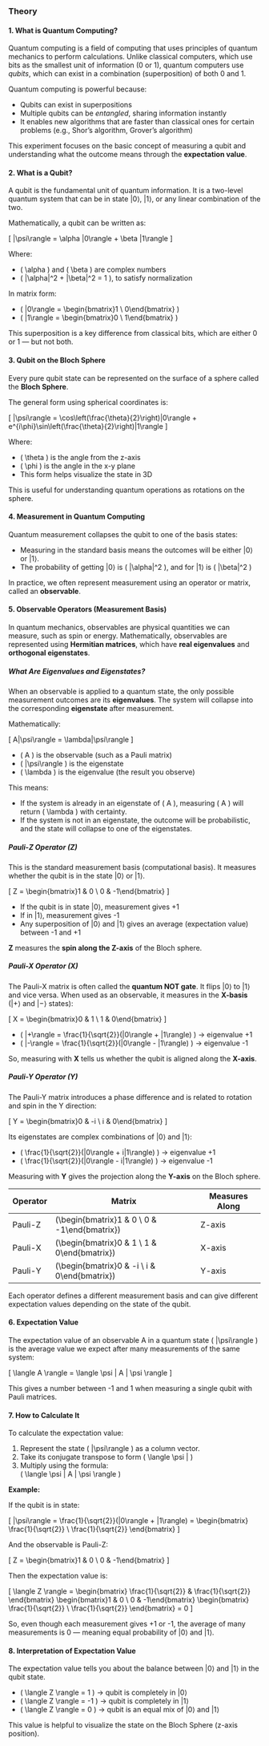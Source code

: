 ### Theory

#### 1. What is Quantum Computing?

Quantum computing is a field of computing that uses principles of quantum mechanics to perform calculations. Unlike classical computers, which use bits as the smallest unit of information (0 or 1), quantum computers use *qubits*, which can exist in a combination (superposition) of both 0 and 1.

Quantum computing is powerful because:
- Qubits can exist in superpositions
- Multiple qubits can be *entangled*, sharing information instantly
- It enables new algorithms that are faster than classical ones for certain problems (e.g., Shor’s algorithm, Grover’s algorithm)

This experiment focuses on the basic concept of measuring a qubit and understanding what the outcome means through the **expectation value**.



#### 2. What is a Qubit?

A qubit is the fundamental unit of quantum information. It is a two-level quantum system that can be in state |0⟩, |1⟩, or any linear combination of the two.

Mathematically, a qubit can be written as:

\[
|\psi\rangle = \alpha |0\rangle + \beta |1\rangle
\]

Where:
- \( \alpha \) and \( \beta \) are complex numbers
- \( |\alpha|^2 + |\beta|^2 = 1 \), to satisfy normalization

In matrix form:
- \( |0\rangle = \begin{bmatrix}1 \\ 0\end{bmatrix} \)
- \( |1\rangle = \begin{bmatrix}0 \\ 1\end{bmatrix} \)

This superposition is a key difference from classical bits, which are either 0 or 1 — but not both.



#### 3. Qubit on the Bloch Sphere

Every pure qubit state can be represented on the surface of a sphere called the **Bloch Sphere**.

The general form using spherical coordinates is:

\[
|\psi\rangle = \cos\left(\frac{\theta}{2}\right)|0\rangle + e^{i\phi}\sin\left(\frac{\theta}{2}\right)|1\rangle
\]

Where:
- \( \theta \) is the angle from the z-axis
- \( \phi \) is the angle in the x-y plane
- This form helps visualize the state in 3D

This is useful for understanding quantum operations as rotations on the sphere.



#### 4. Measurement in Quantum Computing

Quantum measurement collapses the qubit to one of the basis states:
- Measuring in the standard basis means the outcomes will be either |0⟩ or |1⟩.
- The probability of getting |0⟩ is \( |\alpha|^2 \), and for |1⟩ is \( |\beta|^2 \)

In practice, we often represent measurement using an operator or matrix, called an **observable**.
#### 5. Observable Operators (Measurement Basis)

In quantum mechanics, observables are physical quantities we can measure, such as spin or energy. Mathematically, observables are represented using **Hermitian matrices**, which have **real eigenvalues** and **orthogonal eigenstates**.



##### What Are Eigenvalues and Eigenstates?

When an observable is applied to a quantum state, the only possible measurement outcomes are its **eigenvalues**. The system will collapse into the corresponding **eigenstate** after measurement.

Mathematically:

\[
A|\psi\rangle = \lambda|\psi\rangle
\]

- \( A \) is the observable (such as a Pauli matrix)
- \( |\psi\rangle \) is the eigenstate
- \( \lambda \) is the eigenvalue (the result you observe)

This means:
- If the system is already in an eigenstate of \( A \), measuring \( A \) will return \( \lambda \) with certainty.
- If the system is not in an eigenstate, the outcome will be probabilistic, and the state will collapse to one of the eigenstates.




##### Pauli-Z Operator (Z)

This is the standard measurement basis (computational basis). It measures whether the qubit is in the state |0⟩ or |1⟩.

\[
Z = \begin{bmatrix}1 & 0 \\ 0 & -1\end{bmatrix}
\]

- If the qubit is in state |0⟩, measurement gives +1  
- If in |1⟩, measurement gives -1  
- Any superposition of |0⟩ and |1⟩ gives an average (expectation value) between -1 and +1

**Z** measures the **spin along the Z-axis** of the Bloch sphere.



##### Pauli-X Operator (X)

The Pauli-X matrix is often called the **quantum NOT gate**. It flips |0⟩ to |1⟩ and vice versa. When used as an observable, it measures in the **X-basis** (|+⟩ and |−⟩ states):

\[
X = \begin{bmatrix}0 & 1 \\ 1 & 0\end{bmatrix}
\]

- \( |+\rangle = \frac{1}{\sqrt{2}}(|0\rangle + |1\rangle) \) → eigenvalue +1  
- \( |-\rangle = \frac{1}{\sqrt{2}}(|0\rangle - |1\rangle) \) → eigenvalue -1

So, measuring with **X** tells us whether the qubit is aligned along the **X-axis**.



##### Pauli-Y Operator (Y)

The Pauli-Y matrix introduces a phase difference and is related to rotation and spin in the Y direction:

\[
Y = \begin{bmatrix}0 & -i \\ i & 0\end{bmatrix}
\]

Its eigenstates are complex combinations of |0⟩ and |1⟩:

- \( \frac{1}{\sqrt{2}}(|0\rangle + i|1\rangle) \) → eigenvalue +1  
- \( \frac{1}{\sqrt{2}}(|0\rangle - i|1\rangle) \) → eigenvalue -1

Measuring with **Y** gives the projection along the **Y-axis** on the Bloch sphere.



| Operator | Matrix | Measures Along |
|----------|--------|----------------|
| Pauli-Z  | \(\begin{bmatrix}1 & 0 \\ 0 & -1\end{bmatrix}\) | Z-axis |
| Pauli-X  | \(\begin{bmatrix}0 & 1 \\ 1 & 0\end{bmatrix}\) | X-axis |
| Pauli-Y  | \(\begin{bmatrix}0 & -i \\ i & 0\end{bmatrix}\) | Y-axis | 

Each operator defines a different measurement basis and can give different expectation values depending on the state of the qubit.





#### 6. Expectation Value

The expectation value of an observable A in a quantum state \( |\psi\rangle \) is the average value we expect after many measurements of the same system:

\[
\langle A \rangle = \langle \psi | A | \psi \rangle
\]

This gives a number between -1 and 1 when measuring a single qubit with Pauli matrices.



#### 7. How to Calculate It

To calculate the expectation value:

1. Represent the state \( |\psi\rangle \) as a column vector.
2. Take its conjugate transpose to form \( \langle \psi | \)
3. Multiply using the formula:  
   \( \langle \psi | A | \psi \rangle \)

**Example:**

If the qubit is in state:

\[
|\psi\rangle = \frac{1}{\sqrt{2}}(|0\rangle + |1\rangle) = \begin{bmatrix} \frac{1}{\sqrt{2}} \\ \frac{1}{\sqrt{2}} \end{bmatrix}
\]

And the observable is Pauli-Z:

\[
Z = \begin{bmatrix}1 & 0 \\ 0 & -1\end{bmatrix}
\]

Then the expectation value is:

\[
\langle Z \rangle = 
\begin{bmatrix} \frac{1}{\sqrt{2}} & \frac{1}{\sqrt{2}} \end{bmatrix}
\begin{bmatrix}1 & 0 \\ 0 & -1\end{bmatrix}
\begin{bmatrix} \frac{1}{\sqrt{2}} \\ \frac{1}{\sqrt{2}} \end{bmatrix}
= 0
\]

So, even though each measurement gives +1 or -1, the average of many measurements is 0 — meaning equal probability of |0⟩ and |1⟩.



#### 8. Interpretation of Expectation Value

The expectation value tells you about the balance between |0⟩ and |1⟩ in the qubit state.

- \( \langle Z \rangle = 1 \) → qubit is completely in |0⟩
- \( \langle Z \rangle = -1 \) → qubit is completely in |1⟩
- \( \langle Z \rangle = 0 \) → qubit is an equal mix of |0⟩ and |1⟩

This value is helpful to visualize the state on the Bloch Sphere (z-axis position).


